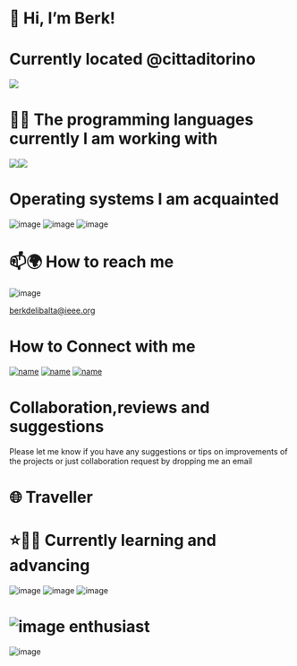 # 👋 Hi, I’m Berk!

# Currently located @cittaditorino
<img src="https://upload.wikimedia.org/wikipedia/commons/thumb/9/9d/Turin_at_sunset.jpg/800px-Turin_at_sunset.jpg"/>

#

# 👨‍💻 The programming languages currently I am working with
<img src="https://img.icons8.com/color/96/000000/java-coffee-cup-logo--v1.png"/><img src="https://img.icons8.com/color/96/000000/c-programming.png"/>
# Operating systems I am acquainted
![image](https://img.shields.io/badge/Windows-0078D6?style=for-the-badge&logo=windows&logoColor=white)
![image](https://img.shields.io/badge/Linux-FCC624?style=for-the-badge&logo=linux&logoColor=black)
![image](https://img.shields.io/badge/Ubuntu-E95420?style=for-the-badge&logo=ubuntu&logoColor=white)

# 📫🌍 How to reach me 
![image](https://img.shields.io/badge/Gmail-D14836?style=for-the-badge&logo=gmail&logoColor=white)

berkdelibalta@ieee.org 

# How to Connect with me  
[![name](https://img.shields.io/badge/LinkedIn-0077B5?style=for-the-badge&logo=linkedin&logoColor=white)](https://www.linkedin.com/in/berkdelibalta/)
[![name](https://img.shields.io/badge/GitHub-100000?style=for-the-badge&logo=github&logoColor=white)](https://github.com/BerkDelibalta)
[![name](https://img.shields.io/badge/-Hackerrank-2EC866?style=for-the-badge&logo=HackerRank&logoColor=white)](https://www.hackerrank.com/berkdelibalta)

# Collaboration,reviews and suggestions
Please let me know if you have any suggestions or tips on improvements of the projects or just collaboration request by dropping me an email
# 🌐 Traveller

# ⭐✌🏻 Currently learning and advancing

![image](https://upload.wikimedia.org/wikipedia/commons/thumb/4/44/Spring_Framework_Logo_2018.svg/245px-Spring_Framework_Logo_2018.svg.png)
![image](https://upload.wikimedia.org/wikipedia/commons/thumb/5/52/Apache_Maven_logo.svg/340px-Apache_Maven_logo.svg.png)
![image](https://upload.wikimedia.org/wikipedia/commons/thumb/9/93/MongoDB_Logo.svg/320px-MongoDB_Logo.svg.png)

#
# ![image](https://upload.wikimedia.org/wikipedia/commons/3/33/F1.svg) enthusiast
![image](https://upload.wikimedia.org/wikipedia/en/d/df/Aston_Martin_F1.svg)
<!---
BerkDelibalta/BerkDelibalta is a ✨ special ✨ repository because its `README.md` (this file) appears on your GitHub profile.
You can click the Preview link to take a look at your changes.
--->
